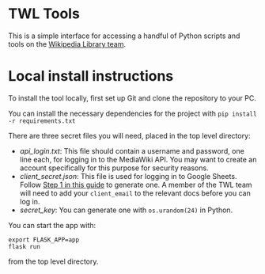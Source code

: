 TWL Tools
===============

This is a simple interface for accessing a handful of Python scripts and tools on the [Wikipedia Library team](https://meta.wikimedia.org/wiki/The_Wikipedia_Library).

Local install instructions
===============

To install the tool locally, first set up Git and clone the repository to your PC.

You can install the necessary dependencies for the project with `pip install -r requirements.txt`

There are three secret files you will need, placed in the top level directory:

* *api_login.txt*: This file should contain a username and password, one line each, for logging in to the MediaWiki API. You may want to create an account specifically for this purpose for security reasons.
* *client_secret.json*: This file is used for logging in to Google Sheets. Follow [Step 1 in this guide](https://developers.google.com/sheets/api/quickstart/python) to generate one. A member of the TWL team will need to add your `client_email` to the relevant docs before you can log in.
* *secret_key*: You can generate one with `os.urandom(24)` in Python.

You can start the app with:
```
export FLASK_APP=app
flask run
```

from the top level directory.
